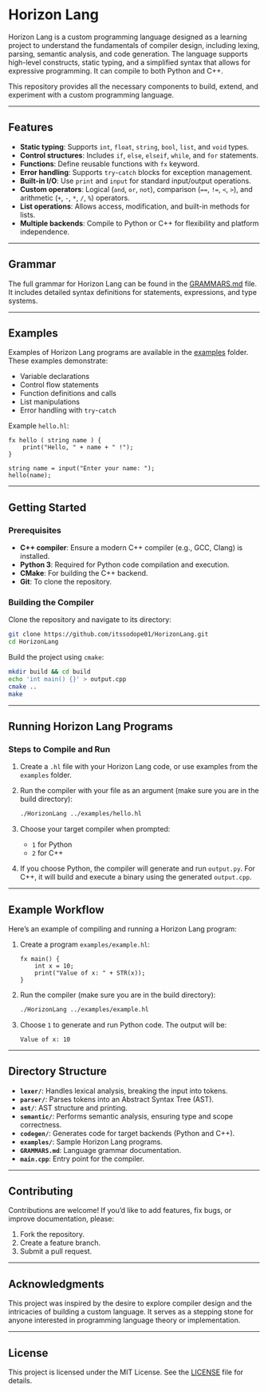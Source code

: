 # Horizon Lang

Horizon Lang is a custom programming language designed as a learning project to understand the fundamentals of compiler design, including lexing, parsing, semantic analysis, and code generation. The language supports high-level constructs, static typing, and a simplified syntax that allows for expressive programming. It can compile to both Python and C++.

This repository provides all the necessary components to build, extend, and experiment with a custom programming language.

---

## Features

- **Static typing**: Supports `int`, `float`, `string`, `bool`, `list`, and `void` types.
- **Control structures**: Includes `if`, `else`, `elseif`, `while`, and `for` statements.
- **Functions**: Define reusable functions with `fx` keyword.
- **Error handling**: Supports `try`-`catch` blocks for exception management.
- **Built-in I/O**: Use `print` and `input` for standard input/output operations.
- **Custom operators**: Logical (`and`, `or`, `not`), comparison (`==`, `!=`, `<`, `>`), and arithmetic (`+`, `-`, `*`, `/`, `%`) operators.
- **List operations**: Allows access, modification, and built-in methods for lists.
- **Multiple backends**: Compile to Python or C++ for flexibility and platform independence.

---

## Grammar

The full grammar for Horizon Lang can be found in the [GRAMMARS.md](./GRAMMARS.md) file. It includes detailed syntax definitions for statements, expressions, and type systems.

---

## Examples

Examples of Horizon Lang programs are available in the [examples](./examples) folder. These examples demonstrate:

- Variable declarations
- Control flow statements
- Function definitions and calls
- List manipulations
- Error handling with `try`-`catch`

Example `hello.hl`:

```horizon
fx hello ( string name ) {
    print("Hello, " + name + " !");
}

string name = input("Enter your name: ");
hello(name);
```

---

## Getting Started

### Prerequisites

- **C++ compiler**: Ensure a modern C++ compiler (e.g., GCC, Clang) is installed.
- **Python 3**: Required for Python code compilation and execution.
- **CMake**: For building the C++ backend.
- **Git**: To clone the repository.

### Building the Compiler

Clone the repository and navigate to its directory:

```bash
git clone https://github.com/itssodope01/HorizonLang.git
cd HorizonLang
```

Build the project using `cmake`:

```bash
mkdir build && cd build
echo 'int main() {}' > output.cpp
cmake ..
make
```

---

## Running Horizon Lang Programs

### Steps to Compile and Run

1. Create a `.hl` file with your Horizon Lang code, or use examples from the `examples` folder.
2. Run the compiler with your file as an argument (make sure you are in the build directory):

   ```bash
   ./HorizonLang ../examples/hello.hl
   ```

3. Choose your target compiler when prompted:
    - `1` for Python
    - `2` for C++

4. If you choose Python, the compiler will generate and run `output.py`. For C++, it will build and execute a binary using the generated `output.cpp`.

---

## Example Workflow

Here’s an example of compiling and running a Horizon Lang program:

1. Create a program `examples/example.hl`:

   ```horizon
   fx main() {
       int x = 10;
       print("Value of x: " + STR(x));
   }
   ```

2. Run the compiler (make sure you are in the build directory):

   ```bash
   ./HorizonLang ../examples/example.hl
   ```

3. Choose `1` to generate and run Python code. The output will be:

   ```plaintext
   Value of x: 10
   ```

---

## Directory Structure

- **`lexer/`**: Handles lexical analysis, breaking the input into tokens.
- **`parser/`**: Parses tokens into an Abstract Syntax Tree (AST).
- **`ast/`**: AST structure and printing.
- **`semantic/`**: Performs semantic analysis, ensuring type and scope correctness.
- **`codegen/`**: Generates code for target backends (Python and C++).
- **`examples/`**: Sample Horizon Lang programs.
- **`GRAMMARS.md`**: Language grammar documentation.
- **`main.cpp`**: Entry point for the compiler.

---

## Contributing

Contributions are welcome! If you’d like to add features, fix bugs, or improve documentation, please:

1. Fork the repository.
2. Create a feature branch.
3. Submit a pull request.

---

## Acknowledgments

This project was inspired by the desire to explore compiler design and the intricacies of building a custom language. It serves as a stepping stone for anyone interested in programming language theory or implementation.

---

## License

This project is licensed under the MIT License. See the [LICENSE](./LICENSE) file for details.